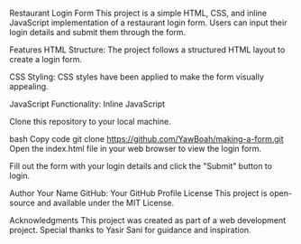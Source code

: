 Restaurant Login Form
This project is a simple HTML, CSS, and inline JavaScript implementation of a restaurant login form. Users can input their login details and submit them through the form.

Features
HTML Structure: The project follows a structured HTML layout to create a login form.

CSS Styling: CSS styles have been applied to make the form visually appealing.

JavaScript Functionality: Inline JavaScript 

Clone this repository to your local machine.

bash
Copy code
git clone https://github.com/YawBoah/making-a-form.git
Open the index.html file in your web browser to view the login form.

Fill out the form with your login details and click the "Submit" button to login.

Author
Your Name
GitHub: Your GitHub Profile
License
This project is open-source and available under the MIT License.

Acknowledgments
This project was created as part of a web development project. Special thanks to Yasir Sani for guidance and inspiration.






